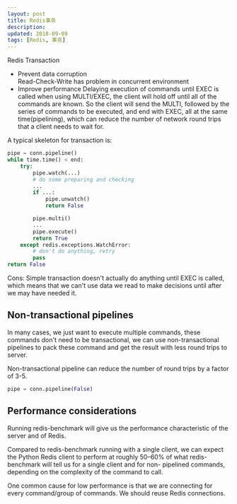 ```yaml
---
layout: post
title: Redis事务
description: 
updated: 2018-09-09
tags: [Redis, 事务]
---
```


Redis Transaction

- Prevent data corruption  
    Read-Check-Write has problem in concurrent environment
- Improve performance
    Delaying execution of commands until EXEC is called when using MULTI/EXEC, the client will hold off until all of the commands are known. So the client will send the MULTI, followed by the series of commands to be executed, and end with EXEC, all at the same time(pipelining), which can reduce the number of network round trips that a client needs to wait for.

<!-- more -->

A typical skeleton for transaction is:

```python
pipe = conn.pipeline()
while time.time() < end:
    try:
        pipe.watch(...)
        # do some preparing and checking
        ...
        if ...:
            pipe.unwatch()
            return False

        pipe.multi()
        ...
        pipe.execute()
        return True
    except redis.exceptions.WatchError:
        # don't do anything, retry
        pass
return False
```

Cons: Simple transaction doesn't actually do anything until EXEC is called, which means that we can't use data we read to make decisions until after we may have needed it.

## Non-transactional pipelines

In many cases, we just want to execute multiple commands, these commands don't need to be transactional, we can use non-transactional pipelines to pack these command and get the result with less round trips to server.

Non-transactional pipeline can reduce the number of round trips by a factor of 3-5.

```python
pipe = conn.pipeline(False)
```

## Performance considerations

Running redis-benchmark will give us the performance characteristic of the server and of Redis.

Compared to redis-benchmark running with a single client, we can expect the Python Redis client to perform at roughly 50–60% of what redis-benchmark will tell us for a single client and for non- pipelined commands, depending on the complexity of the command to call.

One common cause for low performance is that we are connecting for every command/group of commands. We should reuse Redis connections.
